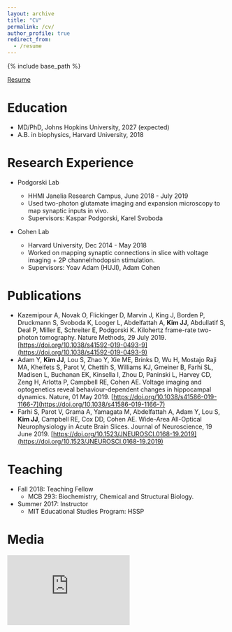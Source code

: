 ```yaml
---
layout: archive
title: "CV"
permalink: /cv/
author_profile: true
redirect_from:
  - /resume
---
```


{% include base_path %}

[Resume](http://jeongjunjjkim.github.io/files/Resume2019.pdf)

Education
======
* MD/PhD, Johns Hopkins University, 2027 (expected)
* A.B. in biophysics, Harvard University, 2018


Research Experience
======
* Podgorski Lab
  * HHMI Janelia Research Campus, June 2018 - July 2019
  * Used two-photon glutamate imaging and expansion microscopy to map synaptic inputs in vivo.
  * Supervisors: Kaspar Podgorski, Karel Svoboda

* Cohen Lab
  * Harvard University, Dec 2014 - May 2018
  * Worked on mapping synaptic connections in slice with voltage imaging + 2P channelrhodopsin stimulation.
  * Supervisors: Yoav Adam (HUJI), Adam Cohen
  
  
Publications
======
* Kazemipour A, Novak O, Flickinger D, Marvin J, King J, Borden P, Druckmann S, Svoboda K, Looger L,
Abdelfattah A, **Kim JJ**, Abdullatif S, Deal P, Miller E, Schreiter E, Podgorski K. Kilohertz frame-rate two-photon tomography. Nature Methods, 29 July 2019. [https://doi.org/10.1038/s41592-019-0493-9](https://doi.org/10.1038/s41592-019-0493-9)
* Adam Y, **Kim JJ**, Lou S, Zhao Y, Xie ME, Brinks D, Wu H, Mostajo Raji MA, Kheifets S, Parot V, Chettih S, Williams KJ, Gmeiner B, Farhi SL, Madisen L, Buchanan EK, Kinsella I, Zhou D, Paninski L, Harvey CD, Zeng H, Arlotta P, Campbell RE, Cohen AE. Voltage imaging and optogenetics reveal behaviour-dependent changes in hippocampal dynamics. Nature, 01 May 2019. [https://doi.org/10.1038/s41586-019-1166-7](https://doi.org/10.1038/s41586-019-1166-7)
* Farhi S, Parot V, Grama A, Yamagata M, Abdelfattah A, Adam Y, Lou S, **Kim JJ**, Campbell RE, Cox DD, Cohen AE. Wide-Area All-Optical Neurophysiology in Acute Brain Slices. Journal of Neuroscience, 19 June 2019. [https://doi.org/10.1523/JNEUROSCI.0168-19.2019](https://doi.org/10.1523/JNEUROSCI.0168-19.2019)
 
  
Teaching
======
* Fall 2018: Teaching Fellow
  * MCB 293: Biochemistry, Chemical and Structural Biology.
* Summer 2017: Instructor
  * MIT Educational Studies Program: HSSP

Media
======
 <iframe width="280" height="160" src="https://www.youtube.com/embed/vz-zg9XGOtI" frameborder="0" allow="accelerometer; autoplay; encrypted-media; gyroscope; picture-in-picture" allowfullscreen></iframe>